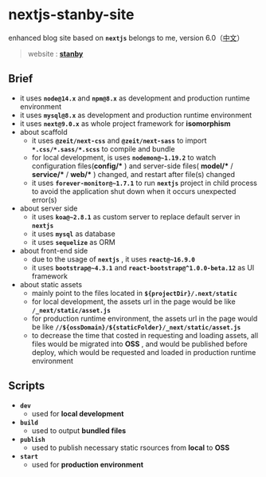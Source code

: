 # nextjs-stanby-site

enhanced blog site based on **`nextjs`** belongs to me, version 6.0（[中文](https://github.com/MonkingStand/nextjs-blog-site/blob/master/README.zh.md)）

> website : **[stanby](http://www.stanby.cn)**

## Brief

- it uses **`node@14.x`** and **`npm@8.x`** as development and production runtime environment
- it uses **`mysql@8.x`** as development and production runtime environment
- it uses **`next@9.0.x`** as whole project framework for **isomorphism**
- about scaffold
  - it uses **`@zeit/next-css`** and **`@zeit/next-sass`** to import **`*.css/*.sass/*.scss`** to compile and bundle
  - for local development, is uses **`nodemon@~1.19.2`** to watch configuration files(**config/\*** ) and server-side files( **model/\*** / **service/\*** / **web/\*** ) changed, and restart after file(s) changed
  - it uses **`forever-monitor@~1.7.1`** to run **`nextjs`** project in child process to avoid the application shut down when it occurs unexpected error(s)
- about server side
  - it uses **`koa@~2.8.1`** as custom server to replace default server in **`nextjs`**
  - it uses **`mysql`** as database
  - it uses **`sequelize`** as ORM
- about front-end side
  - due to the usage of **`nextjs`** , it uses **`react@~16.9.0`**
  - it uses **`bootstrap@~4.3.1`** and **`react-bootstrap@^1.0.0-beta.12`** as UI framework
- about static assets
  - mainly point to the files located in **`${projectDir}/.next/static`**
  - for local development, the assets url in the page would be like **`/_next/static/asset.js`**
  - for production runtime environment, the assets url in the page would be like **`//${ossDomain}/${staticFolder}/_next/static/asset.js`**
  - to decrease the time that costed in requesting and loading assets, all files would be migrated into **OSS** , and would be published before deploy, which would be requested and loaded in production runtime environment

## Scripts

- **`dev`**
  - used for **local development**
- **`build`**
  - used to output **bundled files**
- **`publish`**
  - used to publish necessary static rsources from **local** to **OSS**
- **`start`**
  - used for **production environment**
